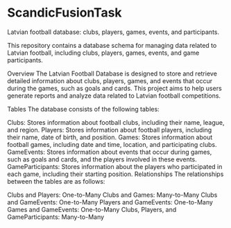 # ScandicFusionTask
Latvian football database: clubs, players, games, events, and participants.

This repository contains a database schema for managing data related to Latvian football, including clubs, players, games, events, and game participants.

Overview
The Latvian Football Database is designed to store and retrieve detailed information about clubs, players, games, and events that occur during the games, such as goals and cards. This project aims to help users generate reports and analyze data related to Latvian football competitions.

Tables
The database consists of the following tables:

Clubs: Stores information about football clubs, including their name, league, and region.
Players: Stores information about football players, including their name, date of birth, and position.
Games: Stores information about football games, including date and time, location, and participating clubs.
GameEvents: Stores information about events that occur during games, such as goals and cards, and the players involved in these events.
GameParticipants: Stores information about the players who participated in each game, including their starting position.
Relationships
The relationships between the tables are as follows:

Clubs and Players: One-to-Many
Clubs and Games: Many-to-Many
Clubs and GameEvents: One-to-Many
Players and GameEvents: One-to-Many
Games and GameEvents: One-to-Many
Clubs, Players, and GameParticipants: Many-to-Many
